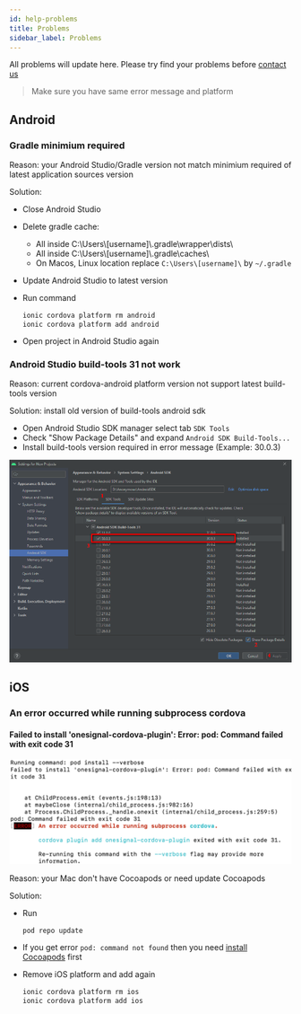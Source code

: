 ```yaml
---
id: help-problems
title: Problems
sidebar_label: Problems
---
```


All problems will update here. Please try find your problems before [contact us](contact.md)

> Make sure you have same error message and platform

## Android

### Gradle minimium required

Reason: your Android Studio/Gradle version not match minimium required of latest application sources version

Solution:

* Close Android Studio
* Delete gradle cache:
    - All inside C:\Users\\[username]\\.gradle\wrapper\dists\
    - All inside C:\Users\\[username]\\.gradle\caches\
    - On Macos, Linux location replace `C:\Users\[username]\` by `~/.gradle`
* Update Android Studio to latest version
* Run command

    ```
    ionic cordova platform rm android
    ionic cordova platform add android
    ```
* Open project in Android Studio again

### Android Studio build-tools 31 not work

Reason: current cordova-android platform version not support latest build-tools version

Solution: install old version of build-tools android sdk

* Open Android Studio SDK manager select tab `SDK Tools`
* Check "Show Package Details" and expand `Android SDK Build-Tools...`
* Install build-tools version required in error message (Example: 30.0.3)

![](/docs/assets/problems-android-build-tools.png)

## iOS

### An error occurred while running subprocess cordova

#### Failed to install 'onesignal-cordova-plugin': Error: pod: Command failed with exit code 31

![](/docs/assets/problems-pod-install-code-31.png)

Reason: your Mac don't have Cocoapods or need update Cocoapods

Solution:

* Run
    ```
    pod repo update
    ```
* If you get error `pod: command not found` then you need [install Cocoapods](ios-installation.md#install-cocoapods) first
* Remove iOS platform and add again

    ```
    ionic cordova platform rm ios
    ionic cordova platform add ios
    ```